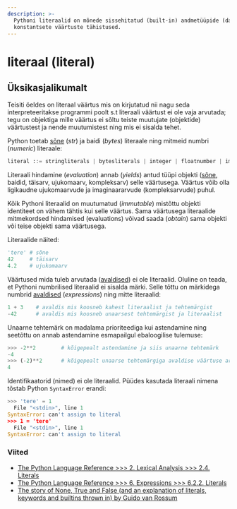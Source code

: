 ```yaml
---
description: >-
  Pythoni literaalid on mõnede sissehitatud (built-in) andmetüüpide (data types)
  konstantsete väärtuste tähistused.
---
```


# literaal \(literal\)

## Üksikasjalikumalt

Teisiti öeldes on literaal väärtus mis on kirjutatud nii nagu seda interpreteeritakse programmi poolt s.t literaali väärtust ei ole vaja arvutada; tegu on objektiga mille väärtus ei sõltu teiste muutujate \(objektide\) väärtustest ja nende muutumistest ning mis ei sisalda tehet.

Python toetab [sõne](../../python/sisseehitatud-tueuebid/sone-str/) \(_str_\) ja baidi \(_bytes_\) literaale ning mitmeid numbri \(_numeric_\) literaale:

```python
literal ::= stringliterals | bytesliterals | integer | floatnumber | imagnumber
```

Literaali hindamine \(_evaluation_\) annab \(_yields_\) antud tüüpi objekti \([sõne](../../python/sisseehitatud-tueuebid/sone-str/), baidid, täisarv, ujukomaarv, kompleksarv\) selle väärtusega. Väärtus võib olla ligikaudne ujukomaarvude ja imaginaararvude \(kompleksarvude\) puhul.

Kõik Pythoni literaalid on muutumatud \(_immutable_\) mistõttu objekti identiteet on vähem tähtis kui selle väärtus. Sama väärtusega literaalide mitmekordsed hindamised \(evaluations\) võivad saada \(_obtain_\) sama objekti või teise objekti sama väärtusega.

Literaalide näited:

```python
'tere' # sõne
42     # täisarv
4.2    # ujukomaarv
```

Väärtused mida tuleb arvutada \([avaldised](avaldis-expression.md)\) ei ole literaalid. Oluline on teada, et Pythoni numbrilised literaalid ei sisalda märki. Selle tõttu on märkidega numbrid [avaldised](avaldis-expression.md) \(_expressions_\) ning mitte literaalid:

```python
1 + 3    # avaldis mis koosneb kahest literaalist ja tehtemärgist
-42      # avaldis mis koosneb unaarsest tehtemärgist ja literaalist
```

Unaarne tehtemärk on madalama prioriteediga kui astendamine ning seetõttu on annab astendamine esmapailgul ebaloogilise tulemuse:

```python
>>> -2**2        # kõigepealt astendamine ja siis unaarne tehtemärk   
-4           
>>> (-2)**2      # kõigepealt unaarse tehtemärgiga avaldise väärtuse arvutamine ja seejärel astendamine
4
```

Identifikaatorid \(nimed\) ei ole literaalid. Püüdes kasutada literaali nimena tõstab Python `SyntaxError` erandi:

```python
>>> 'tere' = 1
  File "<stdin>", line 1
SyntaxError: can't assign to literal
>>> 1 = 'tere'
  File "<stdin>", line 1
SyntaxError: can't assign to literal
```

### Viited

* [The Python Language Reference &gt;&gt;&gt; 2. Lexical Analysis &gt;&gt;&gt; 2.4. Literals](https://docs.python.org/3/reference/lexical_analysis.html#literals)
* [The Python Language Reference &gt;&gt;&gt; 6. Expressions &gt;&gt;&gt; 6.2.2. Literals](https://docs.python.org/3/reference/expressions.html#literals)
* [The story of None, True and False \(and an explanation of literals, keywords and builtins thrown in\) by Guido van Rossum](http://python-history.blogspot.com/2013/11/story-of-none-true-false.html)


